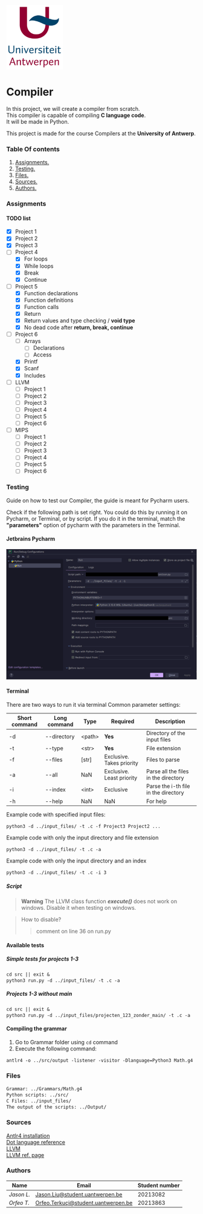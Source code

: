 <br>
<img src="Pictures/UA.png" alt="drawing" style="width:150px;"/>

# Compiler
In this project, we will create a compiler from scratch.  
This compiler is capable of compiling **C language code**.  
It will be made in Python.

This project is made for the course Compilers at the **University of Antwerp**.

### Table Of contents
1. [ Assignments. ](#Assignments)
2. [ Testing. ](#Testing)
3. [ Files. ](#Files)
4. [ Sources. ](#sources)
5. [ Authors. ](#authors)

<a name="Assignments"></a>
### Assignments

#### TODO list
- [x] Project 1
- [x] Project 2
- [x] Project 3
- [ ] Project 4
  - [X] For loops
  - [X] While loops
  - [X] Break
  - [X] Continue
- [ ] Project 5
  - [X] Function declarations
  - [X] Function definitions
  - [X] Function calls
  - [X] Return
  - [X] Return values and type checking / **void type**
  - [X] No dead code after **return, break, continue**
- [ ] Project 6
  - [ ] Arrays
    - [ ] Declarations
    - [ ] Access
  - [X] Printf
  - [X] Scanf
  - [X] Includes
- [ ] LLVM
  - [ ] Project 1
  - [ ] Project 2
  - [ ] Project 3
  - [ ] Project 4
  - [ ] Project 5
  - [ ] Project 6
- [ ] MIPS
  - [ ] Project 1
  - [ ] Project 2
  - [ ] Project 3
  - [ ] Project 4
  - [ ] Project 5
  - [ ] Project 6

<a name="Testing"></a>
### Testing
Guide on how to test our Compiler, the guide is meant for Pycharm users.

Check if the following path is set right. You could do this by running it on Pycharm, or Terminal, or by script.
If you do it in the terminal, match the **"parameters"** option of pycharm with the parameters in the Terminal.
#### Jetbrains Pycharm
<img src="Pictures/config.png" alt="drawing" style="width:600px;"></img>

#### Terminal
There are two ways to run it via terminal
Common parameter settings:

| Short command | Long command | Type    | Required                  | Description                          |
|---------------|--------------|---------|---------------------------|--------------------------------------|
| -d            | --directory  | <path\> | **Yes**                   | Directory of the input files         |
| -t            | --type       | <str\>  | **Yes**                   | File extension                       |
| -f            | --files      | [str]   | Exclusive. Takes priority | Files to parse                       |
| -a            | --all        | NaN     | Exclusive. Least priority | Parse all the files in the directory |
| -i            | --index      | <int\>  | Exclusive                 | Parse the i-th file in the directory |
| -h            | --help       | NaN     | NaN                       | For help                             |

Example code with specified input files:

    python3 -d ../input_files/ -t .c -f Project3 Project2 ...
    
Example code with only the input directory and file extension
    
    python3 -d ../input_files/ -t .c -a

Example code with only the input directory and an index
    
    python3 -d ../input_files/ -t .c -i 3

 
##### Script
> **Warning** The LLVM class function _**execute()**_ does not work on windows. Disable it when testing on windows.

> How to disable?
> > comment on line 36 on run.py

#### Available tests
##### Simple tests for projects 1-3
```shell
cd src || exit &
python3 run.py -d ../input_files/ -t .c -a
```
##### Projects 1-3 without main
```shell
cd src || exit &
python3 run.py -d ../input_files/projecten_123_zonder_main/ -t .c -a
```

#### Compiling the grammar
1. Go to Grammar folder using ```cd``` command
2. Execute the following command:
```shell
antlr4 -o ../src/output -listener -visitor -Dlanguage=Python3 Math.g4  
```

<a name="Files"></a>
### Files
    Grammar: ../Grammars/Math.g4
    Python scripts: ../src/
    C Files: ../input_files/
    The output of the scripts: ../Output/

<a name="sources"></a>
### Sources
<a href="https://github.com/antlr/antlr4/blob/master/doc/getting-started.md"> Antlr4 installation </a>
<br>
<a href="https://graphviz.org/doc/info/lang.html"> Dot language reference </a>
<br>
<a href="https://llvm.org/"> LLVM </a>
<br>
<a href="https://llvm.org/docs/LangRef.html"> LLVM ref. page </a>  


<a name="authors"></a>
### Authors
| **Name**   | **Email**                           | **Student number** |
|------------|-------------------------------------|--------------------|
| _Jason L._ | Jason.Liu@student.uantwerpen.be     | 20213082           |
| _Orfeo T._ | Orfeo.Terkuçi@student.uantwerpen.be | 20213863           |
